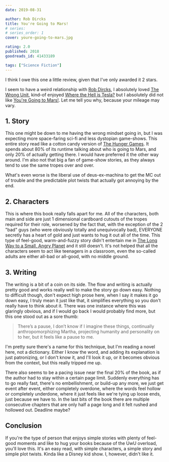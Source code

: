 ```yaml
---
date: 2019-08-31

author: Rob Dircks
title: You're Going to Mars!
# series: 
# series_order: 1
cover: youre-going-to-mars.jpg

rating: 2.0
published: 2018
goodreads_id: 41433189

tags: ["Science Fiction"]
---
```


I think I owe this one a little review, given that I've only awarded it 2 stars.

<!--more-->

I seem to have a weird relationship with [Rob Dircks](../_authors/rob-dircks.md), I absolutely loved [The Wrong Unit](2018-12-11-Rob-Dircks---The-Wrong-Unit.md), kind-of enjoyed [Where the Hell is Tesla?](2018-12-30-Rob-Dircks---Where-the-Hell-is-Tesla.md) but I absolutely did not like [You're Going to Mars!](2019-08-31-Rob-Dircks---Youre-Going-to-Mars.md). Let me tell you why, because your mileage may vary.

## 1. Story

This one might be down to me having the wrong mindset going in, but I was expecting more space-faring sci-fi and less dystopian game-shows. This entire story read like a cotton candy version of [The Hunger Games](2012-01-01-Suzanne-Collins---The-Hunger-Games.md). It spends about 80% of its runtime talking about who is going to Mars, and only 20% of actually getting there. I would have preferred it the other way around. I'm also not that big a fan of game-show stories, as they always tend to use the same tropes over and over.

What's even worse is the liberal use of deus-ex-machina to get the MC out of trouble and the predictable plot twists that actually got annoying by the end.

## 2. Characters

This is where this book really falls apart for me. All of the characters, both main and side are just 1 dimensional cardboard cutouts of the tropes required for their role, worsened by the fact that, with the exception of the 2 "bad" guys (who were obviously totally and unequivocally bad), EVERYONE secretly has a heart of gold and just wants to hug it out all of the time. This type of feel-good, warm-and-fuzzy story didn't entertain me in [The Long Way to a Small, Angry Planet](2017-01-16-Becky-Chambers---The-Long-Way-to-a-Small-Angry-Planet.md) and it still doesn't. It's not helped that all the characters seem to act like teenagers in a classroom, even the so-called adults are either all-bad or all-good, with no middle ground.

## 3. Writing

The writing is a bit of a coin on its side. The flow and writing is actually pretty good and works really well to make the story go down easy. Nothing to difficult though, don't expect high prose here, when I say it makes it go down easy, I truly mean it just like that, it simplifies everything so you don't really have to think about it.
There was one instance where this was glaringly obvious, and if I would go back I would probably find more, but this one stood out as a sore thumb:

> There’s a pause, I don’t know if I imagine these things, continually anthropomorphizing Martha, projecting humanity and personality on to her, but it feels like a pause to me.

I'm pretty sure there's a name for this technique, but I'm reading a novel here, not a dictionary. Either I know the word, and adding its explanation is just patronizing, or I don't know it, and I'll look it up, or it becomes obvious from the context, but this really tripped me up.

There also seems to be a pacing issue near the final 20% of the book, as if the author had to stay within a certain page limit. Suddenly everything has to go really fast, there's no embellishment, or build-up any more, we just get event after event, either completely overdone, where the words feel hollow or completely underdone, where it just feels like we're tying up loose ends, just because we have to. In the last bits of the book there are multiple consecutive chapters that are only half a page long and it felt rushed and hollowed out. Deadline maybe?

## Conclusion

If you're the type of person that enjoys simple stories with plenty of feel-good moments and like to hug your books because of the UwU overload, you'll love this. It's an easy read, with simple characters, a simple story and simple plot twists. Kinda like a Disney kid show. I, however, didn't like it.
